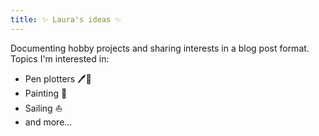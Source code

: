 ```yaml
---
title: ✨ Laura's ideas ✨
---
```


Documenting hobby projects and sharing interests in a blog post format.  
Topics I'm interested in:
- Pen plotters 🖊️🤖
- Painting 🎨
- Sailing ⛵
- and more...